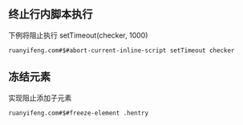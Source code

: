 ## 终止行内脚本执行

下例将阻止执行 setTimeout(checker, 1000)

`ruanyifeng.com#$#abort-current-inline-script setTimeout checker`

## 冻结元素

实现阻止添加子元素

`ruanyifeng.com#$#freeze-element .hentry`
